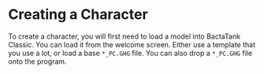# Creating a Character
To create a character, you will first need to load a model into BactaTank Classic. You can load it from the welcome screen. Either use a template that you use a lot, or load a base `*_PC.GHG` file. You can also drop a `*_PC.GHG` file onto the program.